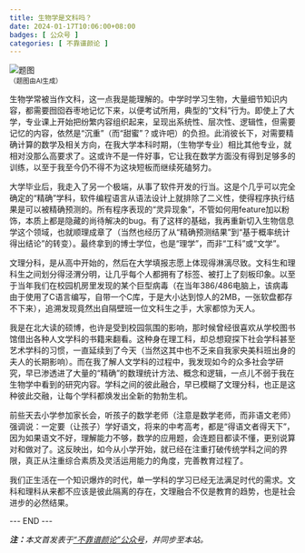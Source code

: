 ```yaml
---
title: 生物学是文科吗？
date: 2024-01-17T10:06:00+08:00
badges: [ 公众号 ]
categories: [ 不靠谱颜论 ]
---
```


<div class="p-3 text-center">
  <img class="img-fluid" src="/images/2024/0117/01.png" alt="题图" style="max-width:640px">
  <div><small>（题图由AI生成）</small></div>
</div>

生物学常被当作文科，这一点我是能理解的。中学时学习生物，大量细节知识内容，都需要囫囵吞枣地记忆下来，以便考试所用，典型的“文科”行为。即使上了大学，专业课上开始把纷繁内容组织起来，呈现出系统性、层次性、逻辑性，但需要记忆的内容，依然是“沉重”（而“甜蜜”？或许吧）的负担。此消彼长下，对需要精确计算的数学及相关方向，在我大学本科时期，（生物学专业）相比其他专业，就相对没那么高要求了。这或许不是一件好事，它让我在数学方面没有得到足够多的训练，以至于我至今仍不得不为这块短板而继续死磕努力。

大学毕业后，我走入了另一个极端，从事了软件开发的行当。这是个几乎可以完全确定的“精确”学科，软件编程语言从语法设计上就排除了二义性，使得程序执行结果是可以被精确预测的。所有程序表现的“灵异现象”，不管如何用feature加以粉饰，本质上都是隐藏的尚待解决的bug。有了这样的基础，我再重新切入生物信息学这个领域，也就顺理成章了（当然也经历了从“精确预测结果”到“基于概率统计得出结论”的转变）。最终拿到的博士学位，也是“理学”，而非“工科”或“文学”。

文理分科，是从高中开始的，然后在大学填报志愿上体现得淋漓尽致。文科生和理科生之间划分得泾渭分明，让几乎每个人都拥有了标签、被打上了刻板印象。以至于当年我们在校园机房里发现的某个巨型病毒（在当年386/486电脑上，该病毒由于使用了C语言编写，自带一个C库，于是大小达到惊人的2MB，一张软盘都存不下来），追溯发现竟然出自隔壁班一位文科生之手，大家都惊为天人。

我是在北大读的硕博，也许是受到校园氛围的影响，那时候曾经很喜欢从学校图书馆借出各种人文学科的书籍来翻看。这种身在理工科，却总想窥探下社会学科甚至艺术学科的习惯，一直延续到了今天（当然这其中也不乏来自我家央美科班出身的夫人的长期影响）。而在我了解人文学科的过程中，我发现如今的众多社会学研究，早已渗透进了大量的“精确”的数理统计方法、概念和逻辑，一点儿不弱于我在生物学中看到的研究内容。学科之间的彼此融合，早已模糊了文理分科，也正是这种彼此交融，让每个学科都焕发出全新的勃勃生机。

前些天去小学参加家长会，听孩子的数学老师（注意是数学老师，而非语文老师）强调说：一定要（让孩子）学好语文，将来的中考高考，都是“得语文者得天下”，因为如果语文不好，理解能力不够，数学的应用题，会连题目都读不懂，更别说算对和做对了。这反映出，如今从小学开始，就已经在注重打破传统学科之间的界限，真正从注重综合素质及灵活运用能力的角度，完善教育过程了。

我们正生活在一个知识爆炸的时代，单一学科的学习已经无法满足时代的需求。文科和理科从来都不应该是彼此隔离的存在，文理融合不仅是教育的趋势，也是社会进步的必然结果。

<div class="p-5 text-center">--- END ---</div>

<i><b>注：</b>本文首发表于[“不靠谱颜论”公众号](https://mp.weixin.qq.com/s/kVG6tGEuTMo9yJ-GhNbm5w)，并同步至本站。</i>
